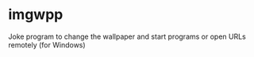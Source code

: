 # imgwpp
Joke program to change the wallpaper and start programs or open URLs remotely (for Windows)
